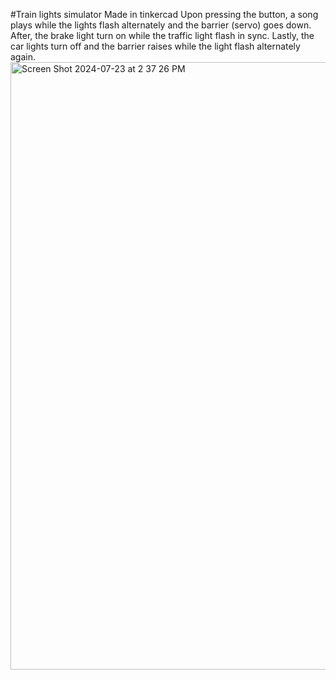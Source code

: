 #Train lights simulator
Made in tinkercad
Upon pressing the button, a song plays while the lights flash alternately and the barrier (servo) goes down. After, the brake light turn on while the traffic light flash in sync. Lastly, the car lights turn off and the barrier raises while the light flash alternately again.
<img width="972" alt="Screen Shot 2024-07-23 at 2 37 26 PM" src="https://github.com/user-attachments/assets/aa4c4277-f440-45a9-8225-3e676130eb6b">

